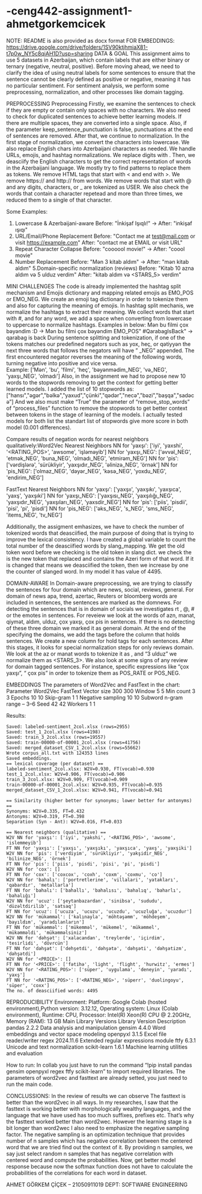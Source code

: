 # -ceng442-assignment1-ahmetgorkemcicek 
NOTE: README is also provided as docx format
FOR EMBEDDINGS: https://drive.google.com/drive/folders/1SV90ktjhmiaX81-t7p0w_NY5c8qiAH1D?usp=sharing
DATA & GOAL
This assignment aims to use 5 datasets in Azerbaijan, which contain labels that are either binary or ternary (negative, neutral, positive). Before moving ahead, we need to clarify the idea of using neutral labels for some sentences to ensure that the sentence cannot be clearly defined as positive or negative, meaning it has no particular sentiment.
For sentiment analysis, we perform some preprocessing, normalization, and other processes like domain tagging. 

PREPROCESSING
Preprocessing Firstly, we examine the sentences to check if they are empty or contain only spaces with no characters. We also need to check for duplicated sentences to achieve better learning models. If there are multiple spaces, they are converted into a single space. Also, if the parameter keep_sentence_punctuation is false, punctuations  at the end of sentences are removed. After that, we continue to normalization. In the first stage of normalization, we convert the characters into lowercase. We also replace English chars into Azerbaijani characters as needed.  We handle URLs, emojis, and hashtag normalizations. We replace digits with <NUM>. Then, we deasciify the English characters to get the correct representation of words in the Azerbaijani language. We mostly try to find patterns to replace them as tokens. We remove HTML tags that start with < and end with >. We remove https:// and http:// from words. We remove words that start with @ and any digits, characters, or _ are tokenized as USER. We also check the words that contain a character repetead and more than three times, we reduced them  to a single of that character.

Some Examples:
1. Lowercase & Azerbaijani-aware
Before: "İnkişaf Işıqlı!"   ->   After: "inkişaf ışıqı"
2. URL/Email/Phone Replacement
Before: "Contact me at test@mail.com or visit https://example.com"
After: "contact me at EMAIL or visit URL"
3. Repeat Character Collapse
Before: "coooool movie!"  ->  After: "coool movie"
4. Number Replacement
Before: "Mən 3 kitab aldım"    ->   After: "mən <NUM> kitab aldım"
5.Domain-specific normalization (reviews)
Before: "Kitab 10 azna aldım və 5 ulduz verdim"
After: "kitab <PRICE> aldım və <STARS_5> verdim"



MINI CHALLENGES
The code is already implemented the hashtag split mechanism and Emojis dictionary and mapping related emojis as EMO_POS or EMO_NEG. We create an emoji tag dictionary in order to tokenize them and also for capturing the meaning of emojis. In hashtag split mechanis, we normalize the hashtags to extract their meaning. We collect words that start with #, and for any word, we add a space when converting from lowercase to uppercase to normalize hashtags. 
Examples in below:
Mən bu filmi çox bəyəndim :D -> Mən bu filmi çox bəyəndim EMO_POS"
#QarabagIsBack"   ->  qarabag is back
During sentence splitting and tokenization, if one of the tokens matches our predefined negators such as yox, heç, or qətiyyən  the next three words that follows the negators  will have ” _NEG” appended. The first encountered negator reverses the meaning of the following words, turning negative into positive and vice versa.  
Example:    ['Mən', 'bu', 'filmi', 'heç', 'bəyənmədim_NEG', 'və_NEG', 'yaxşı_NEG', 'olmadı']
Also, in the assignment we had to propose new 10 words to the stopwords removing to get the context for getting better learned models. I added the list of 10 stopwords as: ["hansı","əgər","bəlkə","yaxud","çünki","qədər","necə","bəzi","başqa","sadəcə”]
And we also must make “True” the parameter of “remove_stop_words” of “process_files” function to remove the stopwords to get better context between tokens in the stage of learning of  the  models. I actually tested models for both list the standart list of stopwords give more score in both model (0.001 differences).

Compare results of negation words for nearest neighbors qualitatively:Word2Vec Nearest Neighbors 
NN for 'yaxşı': ['iyi', 'yaxshi', '<RATING_POS>', 'awsome', 'işləməyib']
NN for 'yaxşı_NEG': ['əvvəl_NEG', 'etmək_NEG', 'buna_NEG', 'olmadı_NEG', 'etmirəm_NEG']
NN for 'pis': ['vərdişlərə', 'sürükliyir', 'yaxşıdır_NEG', 'əlinizə_NEG', 'örnək']
NN for 'pis_NEG': ['olmaz_NEG', 'dəyər_NEG', 'kəsə_NEG', 'yoxdu_NEG', 'endirim_NEG']


FastText Nearest Neighbors
NN for 'yaxşı': ['yaxşıı', 'yaxşıkı', 'yaxşıca', 'yaxş', 'yaxşıki']
NN for 'yaxşı_NEG': ['yaxşısı_NEG', 'yaxşılığı_NEG', 'yaxşıdır_NEG', 'yaxşıları_NEG', 'yaxsdir_NEG']
NN for 'pis': ['piis', 'pisdii', 'pisi', 'pi', 'pisdi']
NN for 'pis_NEG': ['əks_NEG', 's_NEG', 'sms_NEG', 'items_NEG', 'tv_NEG']


Additionally, the assigment emhasizes, we have to check the number of tokenized words that deasciified, the main purpose of doing that is trying to improve the lexical consistency. I have created a global variable to count the total number of the deasciified words by slang_mapping. We get the old token word before we checking is the old token  in slang dict. we check the is the new token that replaced and contains the Azeri form of that word. If it is changed that means we deasciified the token, then we increase by one the counter of slanged word. In my model it has value of 4495.

DOMAIN-AWARE
In Domain-aware preprocessing, we are trying to classify  the sentences  for four domain which are news, social, reviews, general.  For domain of news apa, trend, azertac, Reuters or  bloomberg words are included in sentences, the sentences are marked as the domnews. For detecting the sentences that is in domain of socials we investigates rt , @,  # or the emotes in sentences. For reveiew we look at the words of azn, manat, qiymət, aldım, ulduz, çox yaxşı, çox pis in sentences. If there is no detecting of these three domain we marked it as general domain. At the end of the specifying the domains, we add the tags before the column that holds sentences. We create a new column for hold tags for each sentences. After this stages, it looks for special normalization steps for only reviews domain. We look at the az or manat words  to tokenize it as <PRICE>, and “3 ulduz” we normalize them as <STARS_3>. We also look at some signs of any review for domain tagged sentences. For instance, specific expressions like “çox yaxşı”, “ çox pis” in order to tokenize them as  POS_RATE or POS_NEG.

EMBEDDINGS
 	The parameters of Word2Vec and FastText in the chart:
Parameter	Word2Vec	FastText
Vector size	300	300
Window	5	5
Min count	3	3
Epochs	10	10
Skip-gram	1	1
Negative sampling	10	10
Subword n-gram range	–	3–6
Seed	42	42
Workers	1	1


Results:
 
```
Saved: labeled-sentiment_2col.xlsx (rows=2955)
Saved: test_1_2col.xlsx (rows=4198)
Saved: train_3_2col.xlsx (rows=19557)
Saved: train-00000-of-00001_2col.xlsx (rows=41756)
Saved: merged_dataset_CSV_1_2col.xlsx (rows=55662)
Wrote corpus_all.txt with 124353 lines
Saved embeddings.
== lexical coverage (per dataset) ==
labeled-sentiment_2col.xlsx: W2V=0.930, FT(vocab)=0.930
test_1_2col.xlsx: W2V=0.906, FT(vocab)=0.906
train_3_2col.xlsx: W2V=0.909, FT(vocab)=0.909
train-00000-of-00001_2col.xlsx: W2V=0.935, FT(vocab)=0.935
merged_dataset_CSV_1_2col.xlsx: W2V=0.941, FT(vocab)=0.941

== Similarity (higher better for synonyms; lower better for antonyms) ==
Synonyms: W2V=0.335, FT=0.432
Antonyms: W2V=0.319, FT=0.398
Separation (Syn - Ant): W2V=0.016, FT=0.033

== Nearest neighbors (qualitative) ==
W2V NN for 'yaxşı': ['iyi', 'yakshi', '<RATING_POS>', 'awsome', 'islemmeyib']
FT NN for 'yaxşı': ['yaxşı', 'yaxşıkı', 'yaxşıca', 'yaxş', 'yaxşiki']
W2V NN for 'pis': ['verdiyim', 'sürükliyir', 'yakşidir_NEG', 'bilinize_NEG', 'örnek']
FT NN for 'pis': ['piis', 'pisdi', 'pisi', 'pi', 'pisdi']
W2V NN for 'cox': []
FT NN for 'cox': ['coxcox', 'coxh', 'coxm', 'coxmu', 'co']
W2V NN for 'bahalı': ['portretlerine', 'villalari', 'yatakları', 'qabardır', 'metallarla']
FT NN for 'bahalı': ['bahallı', 'bahalısı', 'bahalıq', 'baharlı', 'bahalığı']
W2V NN for 'ucuz': ['şeytanbazardan', 'sinibsa', 'sududu', 'düzəltdirilib', 'satsaq']
FT NN for 'ucuz': ['ucuza', 'ucuzu', 'ucuzdu', 'ucuzluğa', 'ucuzdur']
W2V NN for 'mükəmməl': ['kalınayla', 'möhtəşəmm', 'möhdeşem', 'bayıldım', 'yaradılanların']
FT NN for 'mükəmməl': ['mükemməl', 'mükemel', 'mükəmmel', 'mükəmməldi', 'mükəmməlsiniz']
W2V NN for 'dəhşət': ['xalacandan', 'treylerde', 'içirdim', 'tesirlidi', 'dövrcün']
FT NN for 'dəhşət': ['dehşetdi', 'dəhşətə', 'dəhşəti', 'dəhşətizm', 'dəhşətdi']
W2V NN for '<PRICE>': []
FT NN for '<PRICE>': ['fətihə', 'light', 'flight', 'hurwitz', 'ermes']
W2V NN for '<RATING_POS>': ['süper', 'uygulama', 'deneyin', 'yaradı', 'yaxş']
FT NN for '<RATING_POS>': ['<RATING_NEG>', 'süperr', 'duolingoyu', 'süper', 'coxx']
The no. of deasciified words: 4495
```

REPRODUCIBILITY
Environment: Platform: Google Colab (hosted environment),Python version: 3.12.12, Operating system: Linux (Colab environment), Runtime: CPU, Processor: Intel(R) Xeon(R) CPU @ 2.20GHz, Memory (RAM): 13 GB
Main Library Versions
Library	Version	Description
pandas	2.2.2	Data analysis and manipulation
gensim	4.4.0	Word embeddings and vector space modeling
openpyxl	3.1.5	Excel file reader/writer
regex	2024.11.6	Extended regular expressions module
ftfy	6.3.1	Unicode and text normalization
scikit-learn	1.6.1	Machine learning utilities and evaluation

How to run:
In collab you just have to run the command “!pip install pandas gensim openpyxl regex ftfy scikit-learn” to import required libraries. The parameters of word2vec and fasttext are already setted, you just need to run the main code.


CONCLUSSIONS: 
In the review of results we can observe The fasttext is better than the word2vec in all ways. In my researches, I saw that the fasttext is working better with morphologically wealthy languages, and the language that we have used has too much suffixes, prefixes etc. That’s why the fasttext worked better than word2wec. However the learning stage is a bit longer than word2wec I also need to emphasize the negative sampling factor. The negative sampling is an optimization technique that provides number of n samples which has negative correlation between the centered word that we are tried find out the context of it. By providing n samples, we say just select random n samples that has negative correlation with centered word and compute the probabilities. Now, get better model response because now the softmax function does not have to calculate the probabilities of the correlations for each word in dataset.

AHMET GÖRKEM ÇİÇEK – 21050911019
DEPT: SOFTWARE ENGINEERING
